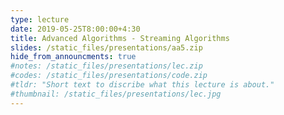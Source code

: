 ```yaml
---
type: lecture
date: 2019-05-25T8:00:00+4:30
title: Advanced Algorithms - Streaming Algorithms
slides: /static_files/presentations/aa5.zip
hide_from_announcments: true
#notes: /static_files/presentations/lec.zip
#codes: /static_files/presentations/code.zip
#tldr: "Short text to discribe what this lecture is about."
#thumbnail: /static_files/presentations/lec.jpg
---
```

